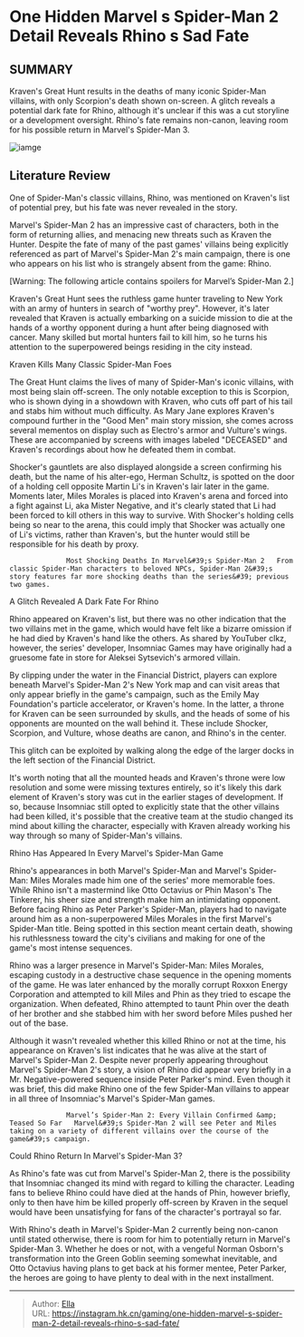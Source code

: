 # One Hidden Marvel s Spider-Man 2 Detail Reveals Rhino s Sad Fate


## SUMMARY 



  Kraven&#39;s Great Hunt results in the deaths of many iconic Spider-Man villains, with only Scorpion&#39;s death shown on-screen.   A glitch reveals a potential dark fate for Rhino, although it&#39;s unclear if this was a cut storyline or a development oversight.   Rhino&#39;s fate remains non-canon, leaving room for his possible return in Marvel&#39;s Spider-Man 3.  

![iamge](https://static1.srcdn.com/wordpress/wp-content/uploads/2023/11/one-hidden-marvel-s-spider-man-2-detail-reveals-rhino-s-sad-fate.jpg)

## Literature Review

One of Spider-Man&#39;s classic villains, Rhino, was mentioned on Kraven&#39;s list of potential prey, but his fate was never revealed in the story.




Marvel&#39;s Spider-Man 2 has an impressive cast of characters, both in the form of returning allies, and menacing new threats such as Kraven the Hunter. Despite the fate of many of the past games&#39; villains being explicitly referenced as part of Marvel&#39;s Spider-Man 2&#39;s main campaign, there is one who appears on his list who is strangely absent from the game: Rhino.




[Warning: The following article contains spoilers for Marvel’s Spider-Man 2.]

Kraven&#39;s Great Hunt sees the ruthless game hunter traveling to New York with an army of hunters in search of &#34;worthy prey&#34;. However, it&#39;s later revealed that Kraven is actually embarking on a suicide mission to die at the hands of a worthy opponent during a hunt after being diagnosed with cancer. Many skilled but mortal hunters fail to kill him, so he turns his attention to the superpowered beings residing in the city instead.

  


 Kraven Kills Many Classic Spider-Man Foes 
          




The Great Hunt claims the lives of many of Spider-Man&#39;s iconic villains, with most being slain off-screen. The only notable exception to this is Scorpion, who is shown dying in a showdown with Kraven, who cuts off part of his tail and stabs him without much difficulty. As Mary Jane explores Kraven&#39;s compound further in the &#34;Good Men&#34; main story mission, she comes across several mementos on display such as Electro&#39;s armor and Vulture&#39;s wings. These are accompanied by screens with images labeled &#34;DECEASED&#34; and Kraven&#39;s recordings about how he defeated them in combat.

Shocker&#39;s gauntlets are also displayed alongside a screen confirming his death, but the name of his alter-ego, Herman Schultz, is spotted on the door of a holding cell opposite Martin Li&#39;s in Kraven&#39;s lair later in the game. Moments later, Miles Morales is placed into Kraven&#39;s arena and forced into a fight against Li, aka Mister Negative, and it&#39;s clearly stated that Li had been forced to kill others in this way to survive. With Shocker&#39;s holding cells being so near to the arena, this could imply that Shocker was actually one of Li&#39;s victims, rather than Kraven&#39;s, but the hunter would still be responsible for his death by proxy.




                  Most Shocking Deaths In Marvel&#39;s Spider-Man 2   From classic Spider-Man characters to beloved NPCs, Spider-Man 2&#39;s story features far more shocking deaths than the series&#39; previous two games.    



 A Glitch Revealed A Dark Fate For Rhino 
          

Rhino appeared on Kraven&#39;s list, but there was no other indication that the two villains met in the game, which would have felt like a bizarre omission if he had died by Kraven&#39;s hand like the others. As shared by YouTuber clkz, however, the series&#39; developer, Insomniac Games may have originally had a gruesome fate in store for Aleksei Sytsevich&#39;s armored villain.


 




By clipping under the water in the Financial District, players can explore beneath Marvel&#39;s Spider-Man 2&#39;s New York map and can visit areas that only appear briefly in the game&#39;s campaign, such as the Emily May Foundation&#39;s particle accelerator, or Kraven&#39;s home. In the latter, a throne for Kraven can be seen surrounded by skulls, and the heads of some of his opponents are mounted on the wall behind it. These include Shocker, Scorpion, and Vulture, whose deaths are canon, and Rhino&#39;s in the center.



This glitch can be exploited by walking along the edge of the larger docks in the left section of the Financial District.




It&#39;s worth noting that all the mounted heads and Kraven&#39;s throne were low resolution and some were missing textures entirely, so it&#39;s likely this dark element of Kraven&#39;s story was cut in the earlier stages of development. If so, because Insomniac still opted to explicitly state that the other villains had been killed, it&#39;s possible that the creative team at the studio changed its mind about killing the character, especially with Kraven already working his way through so many of Spider-Man&#39;s villains.






 Rhino Has Appeared In Every Marvel&#39;s Spider-Man Game 
                                                                

Rhino&#39;s appearances in both Marvel&#39;s Spider-Man and Marvel&#39;s Spider-Man: Miles Morales made him one of the series&#39; more memorable foes. While Rhino isn&#39;t a mastermind like Otto Octavius or Phin Mason&#39;s The Tinkerer, his sheer size and strength make him an intimidating opponent. Before facing Rhino as Peter Parker&#39;s Spider-Man, players had to navigate around him as a non-superpowered Miles Morales in the first Marvel&#39;s Spider-Man title. Being spotted in this section meant certain death, showing his ruthlessness toward the city&#39;s civilians and making for one of the game&#39;s most intense sequences.

Rhino was a larger presence in Marvel&#39;s Spider-Man: Miles Morales, escaping custody in a destructive chase sequence in the opening moments of the game. He was later enhanced by the morally corrupt Roxxon Energy Corporation and attempted to kill Miles and Phin as they tried to escape the organization. When defeated, Rhino attempted to taunt Phin over the death of her brother and she stabbed him with her sword before Miles pushed her out of the base.




Although it wasn&#39;t revealed whether this killed Rhino or not at the time, his appearance on Kraven&#39;s list indicates that he was alive at the start of Marvel&#39;s Spider-Man 2. Despite never properly appearing throughout Marvel&#39;s Spider-Man 2&#39;s story, a vision of Rhino did appear very briefly in a Mr. Negative-powered sequence inside Peter Parker&#39;s mind. Even though it was brief, this did make Rhino one of the few Spider-Man villains to appear in all three of Insomniac&#39;s Marvel&#39;s Spider-Man games.

                  Marvel’s Spider-Man 2: Every Villain Confirmed &amp; Teased So Far   Marvel&#39;s Spider-Man 2 will see Peter and Miles taking on a variety of different villains over the course of the game&#39;s campaign.    



 Could Rhino Return In Marvel&#39;s Spider-Man 3? 
          




As Rhino&#39;s fate was cut from Marvel&#39;s Spider-Man 2, there is the possibility that Insomniac changed its mind with regard to killing the character. Leading fans to believe Rhino could have died at the hands of Phin, however briefly, only to then have him be killed properly off-screen by Kraven in the sequel would have been unsatisfying for fans of the character&#39;s portrayal so far.

With Rhino&#39;s death in Marvel&#39;s Spider-Man 2 currently being non-canon until stated otherwise, there is room for him to potentially return in Marvel&#39;s Spider-Man 3. Whether he does or not, with a vengeful Norman Osborn&#39;s transformation into the Green Goblin seeming somewhat inevitable, and Otto Octavius having plans to get back at his former mentee, Peter Parker, the heroes are going to have plenty to deal with in the next installment.



---

> Author: [Ella](https://instagram.hk.cn/)  
> URL: https://instagram.hk.cn/gaming/one-hidden-marvel-s-spider-man-2-detail-reveals-rhino-s-sad-fate/  


